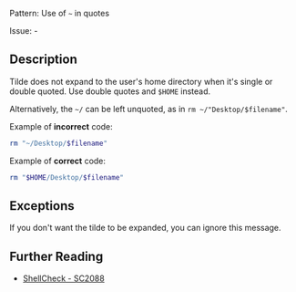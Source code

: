 Pattern: Use of `~` in quotes

Issue: -

## Description

Tilde does not expand to the user's home directory when it's single or double quoted. Use double quotes and `$HOME` instead.

Alternatively, the `~/` can be left unquoted, as in `rm ~/"Desktop/$filename"`.

Example of **incorrect** code:

```sh
rm "~/Desktop/$filename"
```

Example of **correct** code:

```sh
rm "$HOME/Desktop/$filename"
```

## Exceptions

If you don't want the tilde to be expanded, you can ignore this message.

## Further Reading

* [ShellCheck - SC2088](https://github.com/koalaman/shellcheck/wiki/SC2088)
